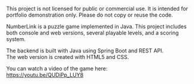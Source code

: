 This project is not licensed for public or commercial use. It is intended
for portfolio demonstration only. Please do not copy or reuse the code. 

NumberLink is a puzzle game implemented in Java. 
This project includes both console and web versions, several playable levels, 
and a scoring system.

The backend is built with Java using Spring Boot and REST API.  
The web version is created with HTML5 and CSS.

You can watch a video of the game here:  
https://youtu.be/QUDiPp_LUY8
